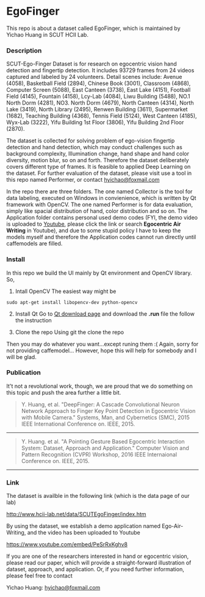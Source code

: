 # EgoFinger

This repo is about a dataset called EgoFinger, which is maintained by Yichao Huang in SCUT HCII Lab. 

### Description

SCUT-Ego-Finger Dataset is for research on egocentric vision hand detection and fingertip detection. It includes 93729 frames from 24 videos captured and labeled by 24 volunteers. Detail scenes include: Avenue (4058), Basketball Field (2894), Chinese Book (3001), Classroom (4868), Computer Screen (5088), East Canteen (3738), East Lake (4151), Football Field (4145), Fountain (4158), Lcy-Lab (4084), Liwu Building (5488), NO.1 North Dorm (4281), NO3. North Dorm (4679), North Canteen (4314), North Lake (3419), North Library (2495), Renwen Building (3611), Supermarket (1682), Teaching Building (4368), Tennis Field (5124), West Canteen (4185), Wyx-Lab (3222), Yifu Building 1st Floor (3806), Yifu Building 2nd Floor (2870).

The dataset is collected for solving problem of ego-vision fingertip detection and hand detection, which may conduct challenges such as background complexity, Illumination change, hand shape and hand color diversity, motion blur, so on and forth. Therefore the dataset deliberately covers different type of frames. It is feasible to applied Deep Learning on the dataset. For further evaluation of the dataset, please visit use a tool in this repo named Performer, or contact hyichao@foxmail.com

In the repo there are three folders. The one named Collector is the tool for data labeling, executed on Windows in convienience, which is written by Qt framework with OpenCV. The one named Performer is for data evaluation, simply like spacial distribution of hand, color distribution and so on. The Application folder contains personal used demo codes (FYI, the demo video is uploaded to [Youtube](https://www.youtube.com/watch?v=PeSrRxKghv8), please click the link or search **Egocentric Air Writing** in Youtube), and due to some stupid policy I have to keep the models myself and therefore the Application codes cannot run directly until caffemodels are filled.

### Install
In this repo we build the UI mainly by Qt environment and OpenCV library. So,

1. Intall OpenCV 
The easiest way might be

```
sudo apt-get install libopencv-dev python-opencv
```

2. Install Qt
Go to [Qt download page](https://www.qt.io/download/) and download the **.run** file the follow the instruction

3. Clone the repo
Using git the clone the repo

Then you may do whatever you want...except runing them :( Again, sorry for not providing caffemodel... However, hope this will help for somebody and I will be glad.

### Publication

It't not a revolutional work, though, we are proud that we do something on this topic and push the area further a little bit. 

> Y. Huang, et al. "DeepFinger: A Cascade Convolutional Neuron Network Approach to Finger Key Point Detection in Egocentric Vision with Mobile Camera." Systems, Man, and Cybernetics (SMC), 2015 IEEE International Conference on. IEEE, 2015.

----

> Y. Huang. et al. "A Pointing Gesture Based Egocentric Interaction System: Dataset, Approach and Application." Computer Vision and Pattern Recognition (CVPR) Workshop, 2016 IEEE Internaional Conference on. IEEE, 2015.
 
----

### Link
The dataset is availble in the following link (which is the data page of our lab)

<http://www.hcii-lab.net/data/SCUTEgoFinger/index.htm>

By using the dataset, we establish a demo application named Ego-Air-Writing, and the video has been uploaded to Youtube

<!--<iframe width="560" height="315" src="https://www.youtube.com/embed/PeSrRxKghv8" frameborder="0" allowfullscreen></iframe>-->
<https://www.youtube.com/embed/PeSrRxKghv8>

If you are one of the researchers interested in hand or egocentric vision, please read our paper, which will provide a straight-forward illustration of dataset, approach, and application. Or, if you need further information, please feel free to contact 


Yichao Huang:  <hyichao@foxmail.com>
